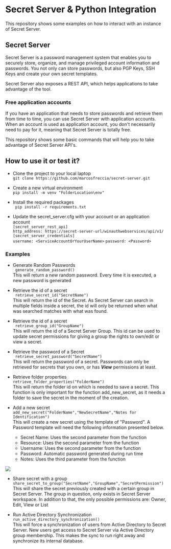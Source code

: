 # Secret Server & Python Integration

This repository shows some examples on how to interact with an instance of Secret Server.

## Secret Server
Secret Server is a password management system that enables you to securely store, organize, and manage privileged account information and passwords. You not only can store passwords, but also PGP Keys, SSH Keys and create your own secret templates.

Secret Server also exposes a REST API, which helps applications to take advantage of the tool.

### Free application accounts

If you have an application that needs to store passwords and retrieve them from time to time, you can use Secret Server with application accounts. When an account is used as application account, you don't necessarily need to pay for it, meaning that Secret Server is totally free.

This repository shows some basic commands that will help you to take advantage of Secret Server API's.


## How to use it or test it?

- Clone the project to your local laptop  
``` git clone https://github.com/marcosfreccia/secret-server.git ```

- Create a new virtual environment  
```pip install -m venv "FolderLocation\env"```

- Install the required packages  
``` pip install -r requirements.txt```

- Update the secret_server.cfg with your account or an application account  
```[secret_server_rest_api]```  
```http_address: https://secret-server-url/winauthwebservices/api/v1/```
```[secret_server_credentials]```  
```username: <ServiceAccountOrYourUserName>```
```password: <Password>```

### Examples

- Generate Random Passwords  
``` generate_random_password()```  
This will return a new random password. Every time it is executed, a new password is generated

- Retrieve the id of a secret  
``` retrieve_secret_id("SecretName")```  
This will return the id of the Secret. As Secret Server can search in multiple fields inside a secret, the id will only be returned when what was searched matches with what was found.

- Retrieve the id of a secret  
``` retrieve_group_id("GroupName")```  
This will return the id of a Secret Server Group. This id can be used to update secret permissions for giving a group the rights to own/edit or view a secret.

- Retrieve the password of a Secret  
``` retrieve_secret_password("SecretName")```  
This will return the password of a secret. Passwords can only be retrieved for secrets that you own, or has ***View*** permissions at least.

- Retrieve folder properties  
```retrieve_folder_properties("FolderName")```  
This will return the folder id on which is needed to save a secret. This function is only important for the function add_new_secret, as it needs a folder to save the secret in the moment of the creation.

- Add a new secret  
```add_new_secret("FolderName","NewSecretName","Notes for Identification")```  
This will create a new secret using the template of "Password". A Password template will need the following information presented below.
  - Secret Name: Uses the second parameter from the function
  - Resource: Uses the second parameter from the function
  - Username: Uses the second parameter from the function
  - Password: Automatic password generated during run time
  - Notes: Uses the third parameter from the function

![](password_template.PNG)

- Share secret with a group  
```share_secret_to_group("SecretName","GroupName","SecretPermission")```  
This will share the secret previously created with a certain group in Secret Server. The group in question, only exists in Secret Server workspace. In addition to that, the only possible permissions are: Owner, Edit, View or List

- Run Active Directory Synchronization  
```run_active_directory_synchronization()```  
This will force a synchronization of users from Active Directory to Secret Server. New users get access to Secret Server via Active Directory group membership. This makes the sync to run right away and synchronize its internal database.